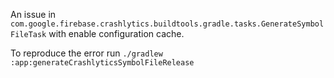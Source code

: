 An issue in ` com.google.firebase.crashlytics.buildtools.gradle.tasks.GenerateSymbolFileTask` with enable configuration cache.

To reproduce the error run `./gradlew :app:generateCrashlyticsSymbolFileRelease`